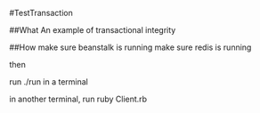 #TestTransaction

##What
An example of transactional integrity

##How
make sure beanstalk is running
make sure redis is running

then

run ./run in a terminal

in another terminal, run
  ruby Client.rb
